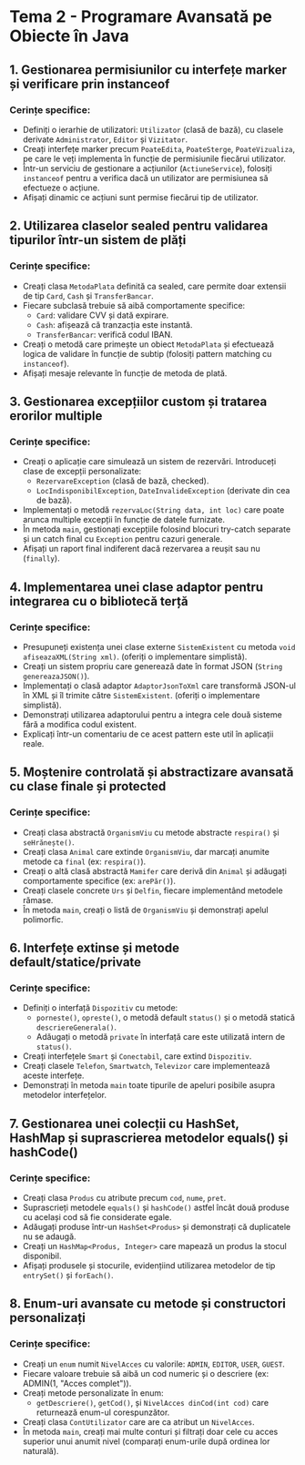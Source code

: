 # Tema 2 - Programare Avansată pe Obiecte în Java

## 1. Gestionarea permisiunilor cu interfețe marker și verificare prin instanceof

### Cerințe specifice:

- Definiți o ierarhie de utilizatori: `Utilizator` (clasă de bază), cu clasele derivate `Administrator`, `Editor` și `Vizitator`.
- Creați interfețe marker precum `PoateEdita`, `PoateSterge`, `PoateVizualiza`, pe care le veți implementa în funcție de permisiunile fiecărui utilizator.
- Într-un serviciu de gestionare a acțiunilor (`ActiuneService`), folosiți `instanceof` pentru a verifica dacă un utilizator are permisiunea să efectueze o acțiune.
- Afișați dinamic ce acțiuni sunt permise fiecărui tip de utilizator.

## 2. Utilizarea claselor sealed pentru validarea tipurilor într-un sistem de plăți

### Cerințe specifice:

- Creați clasa `MetodaPlata` definită ca sealed, care permite doar extensii de tip `Card`, `Cash` și `TransferBancar`.
- Fiecare subclasă trebuie să aibă comportamente specifice:
  - `Card`: validare CVV și dată expirare. 
  - `Cash`: afișează că tranzacția este instantă. 
  - `TransferBancar`: verifică codul IBAN. 
- Creați o metodă care primește un obiect `MetodaPlata` și efectuează logica de validare în funcție de subtip (folosiți pattern matching cu `instanceof`).
- Afișați mesaje relevante în funcție de metoda de plată.

## 3. Gestionarea excepțiilor custom și tratarea erorilor multiple

### Cerințe specifice:

- Creați o aplicație care simulează un sistem de rezervări. Introduceți clase de excepții personalizate:
  - `RezervareException` (clasă de bază, checked).
  - `LocIndisponibilException`, `DateInvalideException` (derivate din cea de bază). 
- Implementați o metodă `rezervaLoc(String data, int loc)` care poate arunca multiple excepții în funcție de datele furnizate.
- În metoda `main`, gestionați excepțiile folosind blocuri try-catch separate și un catch final cu `Exception` pentru cazuri generale.
- Afișați un raport final indiferent dacă rezervarea a reușit sau nu (`finally`).

## 4. Implementarea unei clase adaptor pentru integrarea cu o bibliotecă terță

### Cerințe specifice:

- Presupuneți existența unei clase externe `SistemExistent` cu metoda `void afiseazaXML(String xml)`. (oferiți o implementare simplistă).
- Creați un sistem propriu care generează date în format JSON (`String genereazaJSON()`).
- Implementați o clasă adaptor `AdaptorJsonToXml` care transformă JSON-ul în XML și îl trimite către `SistemExistent`. (oferiți o implementare simplistă).
- Demonstrați utilizarea adaptorului pentru a integra cele două sisteme fără a modifica codul existent.
- Explicați într-un comentariu de ce acest pattern este util în aplicații reale.

## 5. Moștenire controlată și abstractizare avansată cu clase finale și protected

### Cerințe specifice:

- Creați clasa abstractă `OrganismViu` cu metode abstracte `respira()` și `seHrănește()`.
- Creați clasa `Animal` care extinde `OrganismViu`, dar marcați anumite metode ca `final` (ex: `respira()`).
- Creați o altă clasă abstractă `Mamifer` care derivă din `Animal` și adăugați comportamente specifice (ex: `arePăr()`).
- Creați clasele concrete `Urs` și `Delfin`, fiecare implementând metodele rămase.
- În metoda `main`, creați o listă de `OrganismViu` și demonstrați apelul polimorfic.

## 6. Interfețe extinse și metode default/statice/private

### Cerințe specifice:

- Definiți o interfață `Dispozitiv` cu metode:
  - `porneste()`, `opreste()`, o metodă default `status()` și o metodă statică `descriereGenerala()`.
  - Adăugați o metodă `private` în interfață care este utilizată intern de `status()`.
- Creați interfețele `Smart` și `Conectabil`, care extind `Dispozitiv`.
- Creați clasele `Telefon`, `Smartwatch`, `Televizor` care implementează aceste interfețe.
- Demonstrați în metoda `main` toate tipurile de apeluri posibile asupra metodelor interfețelor.

## 7. Gestionarea unei colecții cu HashSet, HashMap și suprascrierea metodelor equals() și hashCode()

### Cerințe specifice:

- Creați clasa `Produs` cu atribute precum `cod`, `nume`, `pret`.
- Suprascrieți metodele `equals()` și `hashCode()` astfel încât două produse cu același cod să fie considerate egale.
- Adăugați produse într-un `HashSet<Produs>` și demonstrați că duplicatele nu se adaugă.
- Creați un `HashMap<Produs, Integer>` care mapează un produs la stocul disponibil.
- Afișați produsele și stocurile, evidențiind utilizarea metodelor de tip `entrySet()` și `forEach()`.

## 8. Enum-uri avansate cu metode și constructori personalizați

### Cerințe specifice:

- Creați un `enum` numit `NivelAcces` cu valorile: `ADMIN`, `EDITOR`, `USER`, `GUEST`.
- Fiecare valoare trebuie să aibă un cod numeric și o descriere (ex: ADMIN(1, "Acces complet")).
- Creați metode personalizate în enum:
  - `getDescriere()`, `getCod()`, și `NivelAcces dinCod(int cod)` care returnează enum-ul corespunzător.
- Creați clasa `ContUtilizator` care are ca atribut un `NivelAcces`.
- În metoda `main`, creați mai multe conturi și filtrați doar cele cu acces superior unui anumit nivel (comparați enum-urile după ordinea lor naturală).